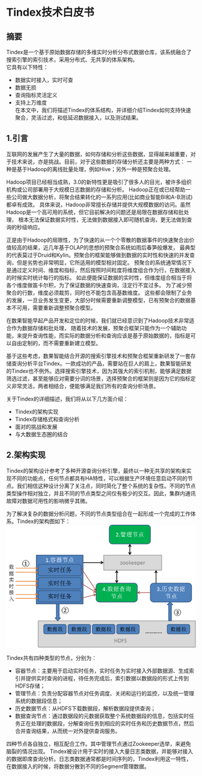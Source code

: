 Tindex技术白皮书
==================================================

## 摘要  

Tindex是一个基于原始数据存储的多维实时分析分布式数据仓库，该系统融合了搜索引擎的索引技术，采用分布式、无共享的体系架构。  
它具有以下特性：  
* 数据实时接入，实时可查  
* 数据无损  
* 查询指标灵活定义  
* 支持上万维度   
在本文中，我们将描述Tindex的体系结构，并详细介绍Tindex如何支持快速聚合，灵活过滤，和低延迟数据接入，以及测试结果。

## 1.引言  

互联网的发展产生了大量的数据，如何存储和分析这些数据，显得越来越重要，对于技术来说，亦是挑战。目前，对于这些数据的存储分析还主要是两种方式：
一种是基于Hadoop的离线批量处理，例如Hive；另外一种是预聚合处理。  

Hadoop项目已经相当成熟，3.0的新特性更是吸引了很多人的目光，被许多组织机构或公司部署用于大规模日志数据的存储和分析。
Hadoop正在或已经帮助一些公司做大数据分析，将聚合结果转化的一系列应用(比如商业智能BI和A-B测试)都卓有成效。
具体来说，Hadoop非常擅长存储并提供大规模数据的访问。虽然Hadoop是一个高可用的系统，但它目前解决的问题还是局限在数据存储和批处理，
根本无法保证数据实时性，无法做到数据接入即可随机查询，更无法做到查询的秒级响应。  

正是由于Hadoop的局限性，为了快速的从一个个零散的数据事件的快速聚合出价值较高的结果，近几年基于OLAP的思想的预聚合系统如雨后春笋般爆发，
最典型的代表莫过于Druid和Kylin。预聚合的框架能够做到数据的实时性和快速的并发查询，但是劣势也非常明显，它所适用的模型相对固定。
预聚合的系统通常情况下是通过定义时间、维度和指标，然后按照时间粒度将维度组合作为行，在数据接入的时候实时统计每行的指标。
如此便能保证数据的实时性，但维度组合相当于将各个维度做笛卡尔积，为了保证数据的快速查询，注定行不宜过多。
为了减少预聚合的行数，维度必须裁剪，同时也不能包含高基数维度。
这些都会限制了业务的发展，一旦业务发生变更，大部分时候需要重新调整模型，已有预聚合的数据基本不可用，需要重新调整预聚合模型。  

在数果智能早起产品开发和定位的时候，我们就已经意识到了Hadoop技术非常适合作为数据存储和批处理，
随着技术的发展，预聚合框架只能作为一个辅助功能，来提升查询性能，而实际的数据分析和查询应该是基于原始数据的，指标是可以自由定制的，而不需要重新建立模型。  

基于这些考虑，数果智能结合开源的搜索引擎技术和预聚合框架重新研发了一套存储查询分析平台Tindex。一款成功的产品，需要站在巨人的肩上，数果智能研发的Tindex也不例外。选择搜索引擎技术，因为其强大的索引机制，能够满足数据筛选过滤，甚至能够应对需要分词的场景，选择预聚合的框架则是因为它的指标定义非常灵活，两者相结合，便能够满足我们所有的查询分析场景。  

关于Tindex的详细描述，我们将从以下几方面介绍：  
* Tindex的架构实现  
* Tindex存储格式和查询分析  
* 面对的挑战和发展  
* 与大数据生态圈的结合  

## 2.架构实现  

Tindex的架构设计参考了多种开源查询分析引擎，最终以一种无共享的架构来实现不同的功能点，任何节点都具有HA特性，可以根据生产环境任意启动不同的节点。我们相信这种设计分离了关注点，同时简化了整个系统的复杂性。不同的节点类型操作相对独立，并且不同的节点类型之间仅有极少的交互。因此，集群内通讯故障对数据可用性的影响微乎其微。  

为了解决复杂的数据分析问题，不同的节点类型组合在一起形成一个完成的工作体系。Tindex的架构图如下：  
![](TindexArchitecture.png)  

Tindex共有四种类型的节点，分别为：
* 容器节点：主要用于启动实时任务，实时任务为实时接入外部数据源、生成索引并提供实时查询的进程，待任务完成后，索引数据以数据段的形式上传到HDFS存储；
* 管理节点：负责分配容器节点对任务调度、关闭和运行的监控，以及统一管理系统的数据段信息；
* 历史数据节点：从HDFS下载数据段，解析数据段提供查询；
* 数据查询节点：通过数据段的元数据获取整个系统数据段的信息，包括实时任务正在处理的数据段，分解查询任务到相应的实时任务和历史数据节点，然后合并查询结果，从而统一对外提供查询服务。  

四种节点各自独立，相互配合工作。其中管理节点通过Zookeeper选举，来避免脑裂的情况出现。
Tindex被设计用于实时的接入大量日志类数据，并能够对接入的数据即席查询分析。日志类数据通常都是时间序列的，Tindex利用这一特性，在数据接入的时候，将数据分散到不同的Segment管理数据。
